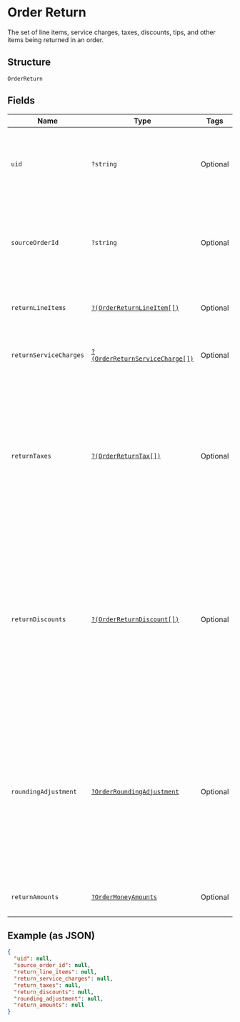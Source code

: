 
# Order Return

The set of line items, service charges, taxes, discounts, tips, and other items being returned in an order.

## Structure

`OrderReturn`

## Fields

| Name | Type | Tags | Description | Getter | Setter |
|  --- | --- | --- | --- | --- | --- |
| `uid` | `?string` | Optional | A unique ID that identifies the return only within this order.<br>**Constraints**: *Maximum Length*: `60` | getUid(): ?string | setUid(?string uid): void |
| `sourceOrderId` | `?string` | Optional | An order that contains the original sale of these return line items. This is unset<br>for unlinked returns. | getSourceOrderId(): ?string | setSourceOrderId(?string sourceOrderId): void |
| `returnLineItems` | [`?(OrderReturnLineItem[])`](../../doc/models/order-return-line-item.md) | Optional | A collection of line items that are being returned. | getReturnLineItems(): ?array | setReturnLineItems(?array returnLineItems): void |
| `returnServiceCharges` | [`?(OrderReturnServiceCharge[])`](../../doc/models/order-return-service-charge.md) | Optional | A collection of service charges that are being returned. | getReturnServiceCharges(): ?array | setReturnServiceCharges(?array returnServiceCharges): void |
| `returnTaxes` | [`?(OrderReturnTax[])`](../../doc/models/order-return-tax.md) | Optional | A collection of references to taxes being returned for an order, including the total<br>applied tax amount to be returned. The taxes must reference a top-level tax ID from the source<br>order. | getReturnTaxes(): ?array | setReturnTaxes(?array returnTaxes): void |
| `returnDiscounts` | [`?(OrderReturnDiscount[])`](../../doc/models/order-return-discount.md) | Optional | A collection of references to discounts being returned for an order, including the total<br>applied discount amount to be returned. The discounts must reference a top-level discount ID<br>from the source order. | getReturnDiscounts(): ?array | setReturnDiscounts(?array returnDiscounts): void |
| `roundingAdjustment` | [`?OrderRoundingAdjustment`](../../doc/models/order-rounding-adjustment.md) | Optional | A rounding adjustment of the money being returned. Commonly used to apply cash rounding<br>when the minimum unit of the account is smaller than the lowest physical denomination of the currency. | getRoundingAdjustment(): ?OrderRoundingAdjustment | setRoundingAdjustment(?OrderRoundingAdjustment roundingAdjustment): void |
| `returnAmounts` | [`?OrderMoneyAmounts`](../../doc/models/order-money-amounts.md) | Optional | A collection of various money amounts. | getReturnAmounts(): ?OrderMoneyAmounts | setReturnAmounts(?OrderMoneyAmounts returnAmounts): void |

## Example (as JSON)

```json
{
  "uid": null,
  "source_order_id": null,
  "return_line_items": null,
  "return_service_charges": null,
  "return_taxes": null,
  "return_discounts": null,
  "rounding_adjustment": null,
  "return_amounts": null
}
```

